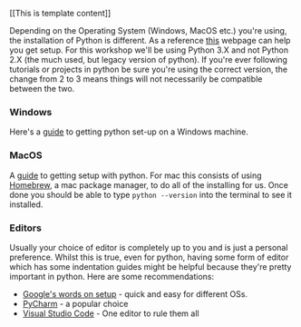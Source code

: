 [[This is template content]]

Depending on the Operating System (Windows, MacOS etc.) you're using, the installation of Python is different. As a reference [this](https://wiki.python.org/moin/BeginnersGuide/Download) webpage can help you get setup. For this workshop we'll be using Python 3.X and not Python 2.X (the much used, but legacy version of python). If you're ever following tutorials or projects in python be sure you're using the correct version, the change from 2 to 3 means things will not necessarily be compatible between the two. 

### Windows
Here's a [guide](https://www.howtogeek.com/197947/how-to-install-python-on-windows/) to getting python set-up on a Windows machine. 

### MacOS
A [guide](https://docs.python-guide.org/starting/install3/osx/) to getting setup with python. For mac this consists of using [Homebrew](https://brew.sh/), a mac package manager, to do all of the installing for us. Once done you should be able to type `python --version` into the terminal to see it installed. 

### Editors
Usually your choice of editor is completely up to you and is just a personal preference. Whilst this is true, even for python, having some form of editor which has some indentation guides might be helpful because they're pretty important in python. Here are some recommendations: 

- [Google's words on setup](https://developers.google.com/edu/python/set-up) - quick and easy for different OSs.
- [PyCharm](https://www.jetbrains.com/pycharm/) - a popular choice
- [Visual Studio Code](https://code.visualstudio.com/) - One editor to rule them all
